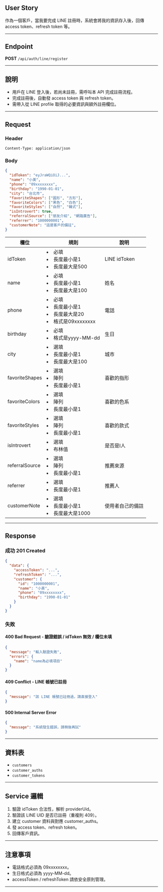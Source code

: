 ## User Story

作為一個客戶，當我要完成 LINE 註冊時，系統會將我的資訊存入後，回傳 access token、refresh token 等。

---

## Endpoint

**POST** `/api/auth/line/register`

---

## 說明

- 用戶在 LINE 登入後，若尚未註冊，需呼叫本 API 完成註冊流程。
- 完成註冊後，自動發 access token 與 refresh token。
- 需帶入從 LINE profile 取得的必要資訊與額外註冊欄位。

---

## Request

### Header

```http
Content-Type: application/json
```

### Body

```json
{
  "idToken": "eyJraWQiOiJ...",
  "name": "小美",
  "phone": "09xxxxxxxx",
  "birthday": "1990-01-01",
  "city": "台北市",
  "favoriteShapes": ["圓形", "方形"],
  "favoriteColors": ["黑色", "白色"],
  "favoriteStyles": ["自然", "韓式"],
  "isIntrovert": true,
  "referralSource": ["朋友介紹", "網路廣告"],
  "referrer": "1000000001",
  "customerNote": "這是客戶的備註",
}
```

| 欄位           | 規則                                                        | 說明             |
| -------------- | ----------------------------------------------------------- | ---------------- |
| idToken        | <li>必填<li>長度最小是1<li>長度最大是500                    | LINE idToken     |
| name           | <li>必填<li>長度最小是1<li>長度最大是100                    | 姓名             |
| phone          | <li>必填<li>長度最小是1<li>長度最大是20<li>格式是09xxxxxxxx | 電話             |
| birthday       | <li>必填<li>格式是yyyy-MM-dd                                | 生日             |
| city           | <li>選填<li>長度最小是1<li>長度最大是100                    | 城市             |
| favoriteShapes | <li>選填<li>陣列<li>長度最小是1                             | 喜歡的指形       |
| favoriteColors | <li>選填<li>陣列<li>長度最小是1                             | 喜歡的色系       |
| favoriteStyles | <li>選填<li>陣列<li>長度最小是1                             | 喜歡的款式       |
| isIntrovert    | <li>選填<li>布林值                                          | 是否是I人        |
| referralSource | <li>選填<li>陣列<li>長度最小是1                             | 推薦來源         |
| referrer       | <li>選填<li>長度最小是1                                     | 推薦人           |
| customerNote   | <li>選填<li>長度最小是1<li>長度最大是1000                   | 使用者自己的備註 |

---

## Response

### 成功 201 Created

```json
{
  "data": {
    "accessToken": "...",
    "refreshToken": "...",
    "customer": {
      "id": "1000000001",
      "name": "小美",
      "phone": "09xxxxxxxx",
      "birthday": "1990-01-01"
    }
  }
}
```

### 失敗

#### 400 Bad Request - 驗證錯誤 / idToken 無效 / 欄位未填

```json
{
  "message": "輸入驗證失敗",
  "errors": {
    "name": "name為必填項目"
  }
}
```

#### 409 Conflict - LINE 帳號已註冊

```json
{
  "message": "該 LINE 帳號已註冊過，請直接登入"
}
```

#### 500 Internal Server Error

```json
{
  "message": "系統發生錯誤，請稍後再試"
}
```

---

## 資料表

- `customers`
- `customer_auths`
- `customer_tokens`

---

## Service 邏輯

1. 驗證 idToken 合法性，解析 providerUid。
2. 驗證該 LINE UID 是否已註冊（重複則 409）。
3. 建立 customer 資料與對應 customer_auths。
4. 發 access token、refresh token。
5. 回傳客戶資訊。

---

## 注意事項

- 電話格式必須為 09xxxxxxxx。
- 生日格式必須為 yyyy-MM-dd。
- accessToken / refreshToken 請依安全原則管理。

---
